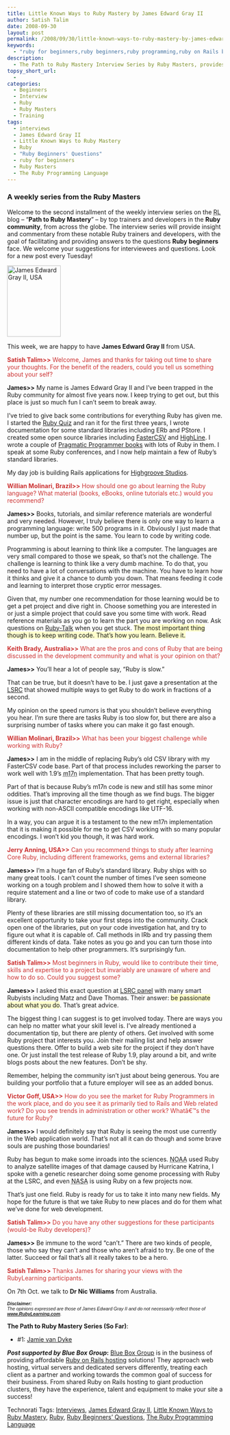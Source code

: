 ```yaml
---
title: Little Known Ways to Ruby Mastery by James Edward Gray II
author: Satish Talim
date: 2008-09-30
layout: post
permalink: /2008/09/30/little-known-ways-to-ruby-mastery-by-james-edward-gray-ii/
keywords:
  - "ruby for beginners,ruby beginners,ruby programming,ruby on Rails blog,rails blog,rails tutorials,ruby beginners\' questions,little known ways to ruby mastery,ruby masters"
description:
  - The Path to Ruby Mastery Interview Series by Ruby Masters, provides guidance to and answers questions confronting Ruby beginners from across the globe.
topsy_short_url:
  - 
categories:
  - Beginners
  - Interview
  - Ruby
  - Ruby Masters
  - Training
tags:
  - interviews
  - James Edward Gray II
  - Little Known Ways to Ruby Mastery
  - Ruby
  - "Ruby Beginners' Questions"
  - ruby for beginners
  - Ruby Masters
  - The Ruby Programming Language
---
```

<div>
  <h3>
    A weekly series from the Ruby Masters
  </h3>
  
  <p class="update">
    Welcome to the second installment of the weekly interview series on the <abbr title="RubyLearning">RL</abbr> blog &#8211; &#8220;<strong>Path to Ruby Mastery</strong>&#8221; &#8211; by top trainers and developers in the <strong>Ruby community</strong>, from across the globe. The interview series will provide insight and commentary from these notable Ruby trainers and developers, with the goal of facilitating and providing answers to the questions <strong>Ruby beginners</strong> face. We welcome your suggestions for interviewees and questions. Look for a new post every Tuesday!
  </p>
  
  <p>
    <img class="alignright" src="http://rubylearning.com/images/jamesgray.jpg" alt="James Edward Gray II, USA" title="James Edward Gray II, USA" width="125" height="166" />
  </p>
  
  <p>
    <span class="drop_cap">T</span>his week, we are happy to have <strong>James Edward Gray II</strong> from USA.
  </p>
  
  <p>
    <span style="color:#CC3333;"><strong>Satish Talim>></strong> Welcome, James and thanks for taking out time to share your thoughts. For the benefit of the readers, could you tell us something about your self?</span>
  </p>
  
  <p>
    <strong>James>></strong> My name is James Edward Gray II and I&#8217;ve been trapped in the Ruby community for almost five years now. I keep trying to get out, but this place is just so much fun I can&#8217;t seem to break away.
  </p>
  
  <p>
    I&#8217;ve tried to give back some contributions for everything Ruby has given me. I started the <a href="http://rubyquiz.com/">Ruby Quiz</a> and ran it for the first three years, I wrote documentation for some standard libraries including ERb and PStore. I created some open source libraries including <a href="http://rubyforge.org/projects/fastercsv/">FasterCSV</a> and <a href="http://highline.rubyforge.org/">HighLine</a>. I wrote a couple of <a href="http://www.pragprog.com/search?q=James+Edward+Gray+II">Pragmatic Programmer books</a> with lots of Ruby in them. I speak at some Ruby conferences, and I now help maintain a few of Ruby&#8217;s standard libraries.
  </p>
  
  <p>
    My day job is building Rails applications for <a href="http://highgroove.com/">Highgroove Studios</a>.
  </p>
  
  <p>
    <span style="color:#CC3333;"><strong>Willian Molinari, Brazil>></strong> How should one go about learning the Ruby language? What material (books, eBooks, online tutorials etc.) would you recommend?</span>
  </p>
  
  <p>
    <strong>James>></strong> Books, tutorials, and similar reference materials are wonderful and very needed. However, I truly believe there is only one way to learn a programming language: write 500 programs in it. Obviously I just made that number up, but the point is the same. You learn to code by writing code.
  </p>
  
  <p>
    Programming is about learning to think like a computer. The languages are very small compared to those we speak, so that&#8217;s not the challenge. The challenge is learning to think like a very dumb machine. To do that, you need to have a lot of conversations with the machine. You have to learn how it thinks and give it a chance to dumb you down. That means feeding it code and learning to interpret those cryptic error messages.
  </p>
  
  <p>
    Given that, my number one recommendation for those learning would be to get a pet project and dive right in. Choose something you are interested in or just a simple project that could save you some time with work. Read reference materials as you go to learn the part you are working on now. Ask questions on <a href="http://www.ruby-lang.org/en/community/mailing-lists/">Ruby-Talk</a> when you get stuck. <span style="background-color: #FFFFCC;">The most important thing though is to keep writing code. That&#8217;s how you learn. Believe it.</span>
  </p>
  
  <p>
    <span style="color:#CC3333;"><strong>Keith Brady, Australia>></strong> What are the pros and cons of Ruby that are being discussed in the development community and what is your opinion on that?</span>
  </p>
  
  <p>
    <strong>James>></strong> You&#8217;ll hear a lot of people say, &#8220;Ruby is slow.&#8221;
  </p>
  
  <p>
    That can be true, but it doesn&#8217;t have to be. I just gave a presentation at the <a href="http://lsrc2008.confreaks.com/02-james-edward-gray-ii-hidden-gems.html">LSRC</a> that showed multiple ways to get Ruby to do work in fractions of a second.
  </p>
  
  <p>
    My opinion on the speed rumors is that you shouldn&#8217;t believe everything you hear. I&#8217;m sure there are tasks Ruby is too slow for, but there are also a surprising number of tasks where you can make it go fast enough.
  </p>
  
  <p>
    <span style="color:#CC3333;"><strong>Willian Molinari, Brazil>></strong> What has been your biggest challenge while working with Ruby?</span>
  </p>
  
  <p>
    <strong>James>></strong> I am in the middle of replacing Ruby&#8217;s old CSV library with my FasterCSV code base. Part of that process includes reworking the parser to work well with 1.9&#8217;s <abbr title="multilingualization">m17n</abbr> implementation. That has been pretty tough.
  </p>
  
  <p>
    Part of that is because Ruby&#8217;s m17n code is new and still has some minor oddities. That&#8217;s improving all the time though as we find bugs. The bigger issue is just that character encodings are hard to get right, especially when working with non-ASCII compatible encodings like UTF-16.
  </p>
  
  <p>
    In a way, you can argue it is a testament to the new m17n implementation that it is making it possible for me to get CSV working with so many popular encodings. I won&#8217;t kid you though, it was hard work.
  </p>
  
  <p>
    <span style="color:#CC3333;"><strong>Jerry Anning, USA>></strong> Can you recommend things to study after learning Core Ruby, including different frameworks, gems and external libraries?</span>
  </p>
  
  <p>
    <strong>James>></strong> I&#8217;m a huge fan of Ruby&#8217;s standard library. Ruby ships with so many great tools. I can&#8217;t count the number of times I&#8217;ve seen someone working on a tough problem and I showed them how to solve it with a require statement and a line or two of code to make use of a standard library.
  </p>
  
  <p>
    Plenty of these libraries are still missing documentation too, so it&#8217;s an excellent opportunity to take your first steps into the community. Crack open one of the libraries, put on your code investigation hat, and try to figure out what it is capable of. Call methods in IRb and try passing them different kinds of data. Take notes as you go and you can turn those into documentation to help other programmers. It&#8217;s surprisingly fun.
  </p>
  
  <p>
    <span style="color:#CC3333;"><strong>Satish Talim>></strong> Most beginners in Ruby, would like to contribute their time, skills and expertise to a project but invariably are unaware of where and how to do so. Could you suggest some?</span>
  </p>
  
  <p>
    <strong>James>></strong> I asked this exact question at <a href="http://lsrc2008.confreaks.com/18-panel-ruby-designers-producers-and-consumers.html">LSRC panel</a> with many smart Rubyists including Matz and Dave Thomas. Their answer: <span style="background-color: #FFFFCC;">be passionate about what you do</span>. That&#8217;s great advice.
  </p>
  
  <p>
    The biggest thing I can suggest is to get involved today. There are ways you can help no matter what your skill level is. I&#8217;ve already mentioned a documentation tip, but there are plenty of others. Get involved with some Ruby project that interests you. Join their mailing list and help answer questions there. Offer to build a web site for the project if they don&#8217;t have one. Or just install the test release of Ruby 1.9, play around a bit, and write blogs posts about the new features. Don&#8217;t be shy.
  </p>
  
  <p>
    Remember, helping the community isn&#8217;t just about being generous. You are building your portfolio that a future employer will see as an added bonus.
  </p>
  
  <p>
    <span style="color:#CC3333;"><strong>Victor Goff, USA>></strong> How do you see the market for Ruby Programmers in the work place, and do you see it as primarily tied to Rails and Web related work? Do you see trends in administration or other work? Whatâ€™s the future for Ruby?</span>
  </p>
  
  <p>
    <strong>James>></strong> I would definitely say that Ruby is seeing the most use currently in the Web application world. That&#8217;s not all it can do though and some brave souls are pushing those boundaries!
  </p>
  
  <p>
    Ruby has begun to make some inroads into the sciences. <acronym title="[ National Oceanic and Atmospheric Administration ]">NOAA</acronym> used Ruby to analyze satellite images of that damage caused by Hurricane Katrina, I spoke with a genetic researcher doing some genome processing with Ruby at the LSRC, and even <acronym title="[ National Aeronautics and Space Administration ]">NASA</acronym> is using Ruby on a few projects now.
  </p>
  
  <p>
    That&#8217;s just one field. Ruby is ready for us to take it into many new fields. My hope for the future is that we take Ruby to new places and do for them what we&#8217;ve done for web development.
  </p>
  
  <p>
    <span style="color:#CC3333;"><strong>Satish Talim>></strong> Do you have any other suggestions for these participants (would-be Ruby developers)?</span>
  </p>
  
  <p>
    <strong>James>></strong> Be immune to the word &#8220;can&#8217;t.&#8221; There are two kinds of people, those who say they can&#8217;t and those who aren&#8217;t afraid to try. Be one of the latter. Succeed or fail that&#8217;s all it really takes to be a hero.
  </p>
  
  <p>
    <span style="color:#CC3333;"><strong>Satish Talim>></strong> Thanks James for sharing your views with the RubyLearning participants.</span>
  </p>
  
  <p class="note">
    On 7th Oct. we talk to <strong>Dr Nic Williams</strong> from Australia.
  </p>
  
  <p>
    <span style="font-size: 8pt; font-family: Arial;"><i><strong>Disclaimer:</strong></i></span><br /><span style="font-size: 8pt; font-family: Arial;"><i>The opinions expressed are those of James Edward Gray II and do not necessarily reflect those of <strong><a href="http://rubylearning.com/">www.RubyLearning.com</a></strong>.</i></span>
  </p>
  
  <p>
    <strong>The Path to Ruby Mastery Series (So Far)</strong>:
  </p>
  
  <ul>
    <li>
      #1: <a href="http://rubylearning.com/blog/2008/09/23/little-known-ways-to-ruby-mastery-by-jamie-van-dyke/">Jamie van Dyke</a>
    </li>
  </ul>
  
  <p class="alert">
    <strong><em>Post supported by Blue Box Group</em>:</strong> <a href="https://boxpanel.blueboxgrp.com/public/order/partner/43921">Blue Box Group</a> is in the business of providing affordable <a href="https://boxpanel.blueboxgrp.com/public/order/partner/43921">Ruby on Rails hosting</a> solutions! They approach web hosting, virtual servers and dedicated servers differently, treating each client as a partner and working towards the common goal of success for their business. From shared Ruby on Rails hosting to giant production clusters, they have the experience, talent and equipment to make your site a success!
  </p>
</div>

Technorati Tags: <a href="http://technorati.com/tag/Interviews" rel="tag">Interviews</a>, <a href="http://technorati.com/tag/James+Edward+Gray+II" rel="tag">James Edward Gray II</a>, <a href="http://technorati.com/tag/Little+Known+Ways+to+Ruby+Mastery" rel="tag">Little Known Ways to Ruby Mastery</a>, <a href="http://technorati.com/tag/Ruby" rel="tag">Ruby</a>, <a href="http://technorati.com/tag/Ruby+Beginners%26%238217%3B+Questions" rel="tag">Ruby Beginners&#8217; Questions</a>, <a href="http://technorati.com/tag/The+Ruby+Programming+Language" rel="tag">The Ruby Programming Language</a>
